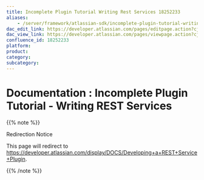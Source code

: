 ```yaml
---
title: Incomplete Plugin Tutorial Writing Rest Services 18252233
aliases:
    - /server/framework/atlassian-sdk/incomplete-plugin-tutorial-writing-rest-services-18252233.html
dac_edit_link: https://developer.atlassian.com/pages/editpage.action?cjm=wozere&pageId=18252233
dac_view_link: https://developer.atlassian.com/pages/viewpage.action?cjm=wozere&pageId=18252233
confluence_id: 18252233
platform:
product:
category:
subcategory:
---
```

# Documentation : Incomplete Plugin Tutorial - Writing REST Services

{{% note %}}

Redirection Notice

This page will redirect to <https://developer.atlassian.com/display/DOCS/Developing+a+REST+Service+Plugin>.

{{% /note %}}

 





















































































































































































































































